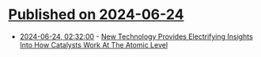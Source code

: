 # [Published on 2024-06-24](index.md)

* [2024-06-24, 02:32:00](https://soylentnews.org/article.pl?sid=24/06/22/1847249&from=rss) - [New Technology Provides Electrifying Insights Into How Catalysts Work At The Atomic Level](https://soylentnews.org/article.pl?sid=24/06/22/1847249&from=rss)
